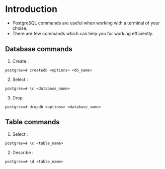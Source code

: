 # Introduction

- PostgreSQL commands are useful when working with a terminal of your choise.
- There are few commands which can help you for working efficiently.

## Database commands

1. Create :

```postgres
postgres=# createdb <options> <db_name>
```

2. Select :

```postgres
postgres=# \c <database_name>
```

3. Drop

```postgres
postgres=# dropdb <options> <database_name>
```

## Table commands

1. Select :

```postgres
postgres=# \c <table_name>
```

2. Describe :

```postgres
postgres=# \d <table_name>
```
